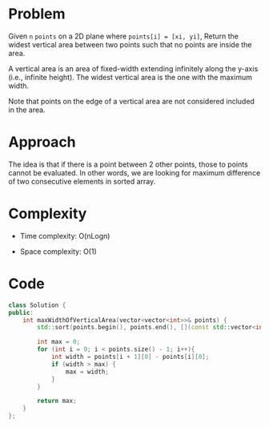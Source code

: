 # Problem

Given `n` `points` on a 2D plane where `points[i] = [xi, yi]`, Return the widest vertical area between two points such that no points are inside the area.

A vertical area is an area of fixed-width extending infinitely along the y-axis (i.e., infinite height). The widest vertical area is the one with the maximum width.

Note that points on the edge of a vertical area are not considered included in the area.

# Approach
The idea is that if there is a point between 2 other points, those to points cannot be evaluated. In other words, we are looking for maximum difference of two consecutive elements in sorted array.

# Complexity
- Time complexity:
O(nLogn)

- Space complexity:
O(1)

# Code
```cpp
class Solution {
public:
    int maxWidthOfVerticalArea(vector<vector<int>>& points) {
        std::sort(points.begin(), points.end(), [](const std::vector<int>& a, const std::vector<int>& b){ return a[0] < b[0]; });

        int max = 0;
        for (int i = 0; i < points.size() - 1; i++){
            int width = points[i + 1][0] - points[i][0];
            if (width > max) {
                max = width;
            }
        }

        return max;
    }
};   
```